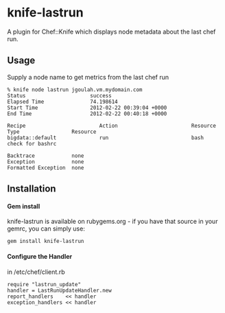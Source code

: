 # knife-lastrun

A plugin for Chef::Knife which displays node metadata about the last chef run.

## Usage 

Supply a node name to get metrics from the last chef run

```
% knife node lastrun jgoulah.vm.mydomain.com
Status                     success
Elapsed Time               74.198614
Start Time                 2012-02-22 00:39:04 +0000
End Time                   2012-02-22 00:40:18 +0000

Recipe                        Action                        Resource Type                 Resource
bigdata::default              run                           bash                          check for bashrc

Backtrace            none
Exception            none
Formatted Exception  none
```

## Installation

#### Gem install

knife-lastrun is available on rubygems.org - if you have that source in your gemrc, you can simply use:

    gem install knife-lastrun

#### Configure the Handler

in /etc/chef/client.rb

```
require "lastrun_update"
handler = LastRunUpdateHandler.new
report_handlers    << handler
exception_handlers << handler 
```

